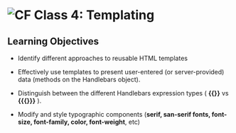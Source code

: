 ![CF](https://i.imgur.com/7v5ASc8.png)  Class 4: Templating
=======

## Learning Objectives
<!--
ABCD:
  Audience: Program participants
  Behavior: Expected learning/behavior changes/results
  Condition:
    Circumstances that lead to change/result
    When change/result are expected to occur
  Degree: How much change occurs (%) for how many participants (#)
-->

* Identify different approaches to reusable HTML templates

* Effectively use templates to present user-entered (or server-provided) data (methods on the Handlebars object).

* Distinguish between the different Handlebars expression types ( **{{}}** vs **{{{}}}** ).

* Modify and style typographic components (**serif, san-serif fonts, font-size, font-family, color, font-weight**, etc)
